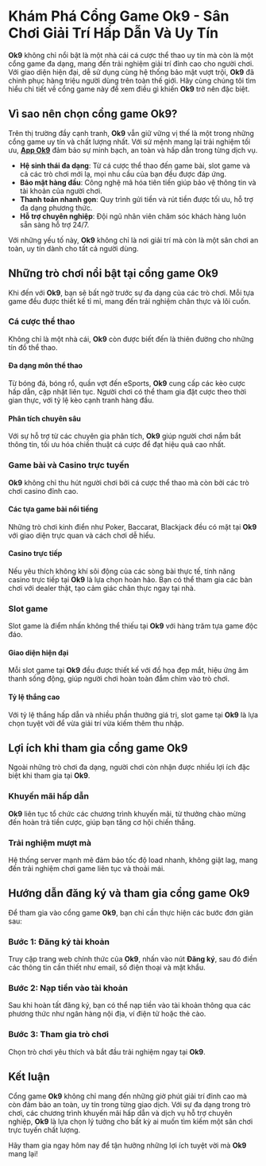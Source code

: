 # Khám Phá Cổng Game Ok9 - Sân Chơi Giải Trí Hấp Dẫn Và Uy Tín  

**Ok9** không chỉ nổi bật là một nhà cái cá cược thể thao uy tín mà còn là một cổng game đa dạng, mang đến trải nghiệm giải trí đỉnh cao cho người chơi. Với giao diện hiện đại, dễ sử dụng cùng hệ thống bảo mật vượt trội, **Ok9** đã chinh phục hàng triệu người dùng trên toàn thế giới. Hãy cùng chúng tôi tìm hiểu chi tiết về cổng game này để xem điều gì khiến **Ok9** trở nên đặc biệt.  

## Vì sao nên chọn cổng game Ok9?  

Trên thị trường đầy cạnh tranh, **Ok9** vẫn giữ vững vị thế là một trong những cổng game uy tín và chất lượng nhất. Với sứ mệnh mang lại trải nghiệm tối ưu, **[App Ok9](https://ok9.today/)** đảm bảo sự minh bạch, an toàn và hấp dẫn trong từng dịch vụ.  

- **Hệ sinh thái đa dạng**: Từ cá cược thể thao đến game bài, slot game và cả các trò chơi mới lạ, mọi nhu cầu của bạn đều được đáp ứng.  
- **Bảo mật hàng đầu**: Công nghệ mã hóa tiên tiến giúp bảo vệ thông tin và tài khoản của người chơi.  
- **Thanh toán nhanh gọn**: Quy trình gửi tiền và rút tiền được tối ưu, hỗ trợ đa dạng phương thức.  
- **Hỗ trợ chuyên nghiệp**: Đội ngũ nhân viên chăm sóc khách hàng luôn sẵn sàng hỗ trợ 24/7.  

Với những yếu tố này, **Ok9** không chỉ là nơi giải trí mà còn là một sân chơi an toàn, uy tín dành cho tất cả người dùng.  

## Những trò chơi nổi bật tại cổng game Ok9  

Khi đến với **Ok9**, bạn sẽ bất ngờ trước sự đa dạng của các trò chơi. Mỗi tựa game đều được thiết kế tỉ mỉ, mang đến trải nghiệm chân thực và lôi cuốn.  

### Cá cược thể thao  

Không chỉ là một nhà cái, **Ok9** còn được biết đến là thiên đường cho những tín đồ thể thao.  

#### Đa dạng môn thể thao  

Từ bóng đá, bóng rổ, quần vợt đến eSports, **Ok9** cung cấp các kèo cược hấp dẫn, cập nhật liên tục. Người chơi có thể tham gia đặt cược theo thời gian thực, với tỷ lệ kèo cạnh tranh hàng đầu.  

#### Phân tích chuyên sâu  

Với sự hỗ trợ từ các chuyên gia phân tích, **Ok9** giúp người chơi nắm bắt thông tin, tối ưu hóa chiến thuật cá cược để đạt hiệu quả cao nhất.  

### Game bài và Casino trực tuyến  

**Ok9** không chỉ thu hút người chơi bởi cá cược thể thao mà còn bởi các trò chơi casino đỉnh cao.  

#### Các tựa game bài nổi tiếng  

Những trò chơi kinh điển như Poker, Baccarat, Blackjack đều có mặt tại **Ok9** với giao diện trực quan và cách chơi dễ hiểu.  

#### Casino trực tiếp  

Nếu yêu thích không khí sôi động của các sòng bài thực tế, tính năng casino trực tiếp tại **Ok9** là lựa chọn hoàn hảo. Bạn có thể tham gia các bàn chơi với dealer thật, tạo cảm giác chân thực ngay tại nhà.  

### Slot game  

Slot game là điểm nhấn không thể thiếu tại **Ok9** với hàng trăm tựa game độc đáo.  

#### Giao diện hiện đại  

Mỗi slot game tại **Ok9** đều được thiết kế với đồ họa đẹp mắt, hiệu ứng âm thanh sống động, giúp người chơi hoàn toàn đắm chìm vào trò chơi.  

#### Tỷ lệ thắng cao  

Với tỷ lệ thắng hấp dẫn và nhiều phần thưởng giá trị, slot game tại **Ok9** là lựa chọn tuyệt vời để vừa giải trí vừa kiếm thêm thu nhập.  

## Lợi ích khi tham gia cổng game Ok9  

Ngoài những trò chơi đa dạng, người chơi còn nhận được nhiều lợi ích đặc biệt khi tham gia tại **Ok9**.  

### Khuyến mãi hấp dẫn  

**Ok9** liên tục tổ chức các chương trình khuyến mãi, từ thưởng chào mừng đến hoàn trả tiền cược, giúp bạn tăng cơ hội chiến thắng.  

### Trải nghiệm mượt mà  

Hệ thống server mạnh mẽ đảm bảo tốc độ load nhanh, không giật lag, mang đến trải nghiệm chơi game liên tục và thoải mái.  

## Hướng dẫn đăng ký và tham gia cổng game Ok9  

Để tham gia vào cổng game **Ok9**, bạn chỉ cần thực hiện các bước đơn giản sau:  

### Bước 1: Đăng ký tài khoản  

Truy cập trang web chính thức của **Ok9**, nhấn vào nút **Đăng ký**, sau đó điền các thông tin cần thiết như email, số điện thoại và mật khẩu.  

### Bước 2: Nạp tiền vào tài khoản  

Sau khi hoàn tất đăng ký, bạn có thể nạp tiền vào tài khoản thông qua các phương thức như ngân hàng nội địa, ví điện tử hoặc thẻ cào.  

### Bước 3: Tham gia trò chơi  

Chọn trò chơi yêu thích và bắt đầu trải nghiệm ngay tại **Ok9**.  

## Kết luận  

Cổng game **Ok9** không chỉ mang đến những giờ phút giải trí đỉnh cao mà còn đảm bảo an toàn, uy tín trong từng giao dịch. Với sự đa dạng trong trò chơi, các chương trình khuyến mãi hấp dẫn và dịch vụ hỗ trợ chuyên nghiệp, **Ok9** là lựa chọn lý tưởng cho bất kỳ ai muốn tìm kiếm một sân chơi trực tuyến chất lượng.  

Hãy tham gia ngay hôm nay để tận hưởng những lợi ích tuyệt vời mà **Ok9** mang lại!  
